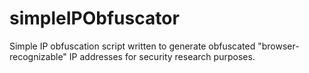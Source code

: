 # simpleIPObfuscator
Simple IP obfuscation script written to generate obfuscated "browser-recognizable" IP addresses for security research  purposes.

